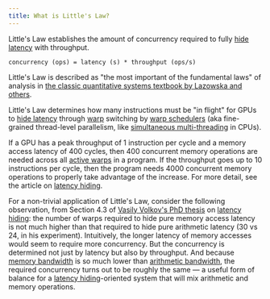 ```yaml
---
title: What is Little's Law?
---
```


Little's Law establishes the amount of concurrency required to fully
[hide latency](/gpu-glossary/perf/latency-hiding) with throughput.

```
concurrency (ops) = latency (s) * throughput (ops/s)
```

Little's Law is described as "the most important of the fundamental laws" of
analysis in
[the classic quantitative systems textbook by Lazowska and others](https://homes.cs.washington.edu/~lazowska/qsp/Images/Chap_03.pdf).

Little's Law determines how many instructions must be "in flight" for GPUs to
[hide latency](/gpu-glossary/perf/latency-hiding) through
[warp](/gpu-glossary/device-software/warp) switching by
[warp schedulers](/gpu-glossary/device-hardware/warp-scheduler) (aka
fine-grained thread-level parallelism, like
[simultaneous multi-threading](https://en.wikipedia.org/wiki/Simultaneous_multithreading)
in CPUs).

If a GPU has a peak throughput of 1 instruction per cycle and a
memory access latency of 400 cycles,
then 400 concurrent memory operations are needed across all
[active warps](/gpu-glossary/perf/warp-execution-state) in a program. If the
throughput goes up to 10 instructions per cycle, then the program needs 4000
concurrent memory operations to properly take advantage of the increase. For
more detail, see the article on
[latency hiding](/gpu-glossary/perf/latency-hiding).

For a non-trivial application of Little's Law, consider the following
observation, from Section 4.3 of
[Vasily Volkov's PhD thesis](https://www2.eecs.berkeley.edu/Pubs/TechRpts/2016/EECS-2016-143.pdf)
on [latency hiding](/gpu-glossary/perf/latency-hiding): the number of warps
required to hide pure memory access latency is not much higher than that
required to hide pure arithmetic latency (30 vs 24, in his experiment).
Intuitively, the longer latency of memory accesses would seem to require more
concurrency. But the concurrency is determined not just by latency but also by
throughput. And because [memory bandwidth](/gpu-glossary/perf/memory-bandwidth)
is so much lower than
[arithmetic bandwidth](/gpu-glossary/perf/arithmetic-bandwidth), the required
concurrency turns out to be roughly the same — a useful form of balance for a
[latency hiding](/gpu-glossary/perf/latency-hiding)-oriented system that will
mix arithmetic and memory operations.
